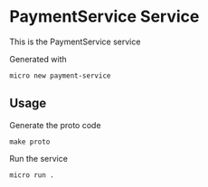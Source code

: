 # PaymentService Service

This is the PaymentService service

Generated with

```
micro new payment-service
```

## Usage

Generate the proto code

```
make proto
```

Run the service

```
micro run .
```